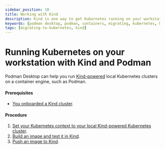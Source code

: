 ```yaml
---
sidebar_position: 10
title: Working with Kind
description: Kind is one way to get Kubernetes running on your workstation.
keywords: [podman desktop, podman, containers, migrating, kubernetes, kind]
tags: [migrating-to-kubernetes, kind]
---
```


# Running Kubernetes on your workstation with Kind and Podman

Podman Desktop can help you run [Kind-powered](https://kind.sigs.k8s.io/) local Kubernetes clusters on a container engine, such as Podman.

#### Prerequisites

- [You onboarded a Kind cluster](/docs/onboarding/kubernetes/kind).

#### Procedure

1. [Set your Kubernetes context to your local Kind-powered Kubernetes cluster](/docs/kubernetes/kind/working-with-your-local-kind-cluster).
1. [Build an image and test it in Kind](/docs/kubernetes/kind/building-an-image-and-testing-it-in-kind).
1. [Push an image to Kind](/docs/kubernetes/kind/pushing-an-image-to-kind).

